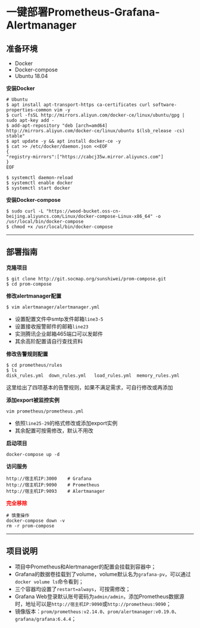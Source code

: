 # 一键部署Prometheus-Grafana-Alertmanager

## 准备环境

* Docker
* Docker-compose
* Ubuntu 18.04

**安装Docker**

```
# Ubuntu
$ apt install apt-transport-https ca-certificates curl software-properties-common vim -y
$ curl -fsSL http://mirrors.aliyun.com/docker-ce/linux/ubuntu/gpg | sudo apt-key add -
$ add-apt-repository "deb [arch=amd64] http://mirrors.aliyun.com/docker-ce/linux/ubuntu $(lsb_release -cs) stable"
$ apt update -y && apt install docker-ce -y
$ cat >> /etc/docker/daemon.json <<EOF
{
"registry-mirrors":["https://cabcj35w.mirror.aliyuncs.com"]
}
EOF

$ systemctl daemon-reload
$ systemctl enable docker
$ systemctl start docker
```

**安装Docker-compose**

```
$ sudo curl -L "https://wood-bucket.oss-cn-beijing.aliyuncs.com/Linux/docker-compose-Linux-x86_64" -o /usr/local/bin/docker-compose
$ chmod +x /usr/local/bin/docker-compose
```

---



## 部署指南

**克隆项目**

```
$ git clone http://git.socmap.org/sunshiwei/prom-compose.git
$ cd prom-compose
```

**修改alertmanager配置**

```
$ vim alertmanager/alertmanager.yml
```

* 设置配置文件中smtp发件邮箱`line3-5`
* 设置接收报警邮件的邮箱`line23`
* 实测腾讯企业邮箱465端口可以发邮件
* 其余高阶配置请自行查找资料

**修改告警规则配置**

```
$ cd prometheus/rules
$ ls 
disk_rules.yml  down_rules.yml   load_rules.yml  memory_rules.yml
```

这里给出了四项基本的告警规则，如果不满足需求，可自行修改或再添加

**添加export被监控实例**

```
vim prometheus/prometheus.yml
```

* 依照`line25-29`的格式修改或添加export实例
* 其余配置可按需修改，默认不用改

**启动项目**

```
docker-compose up -d 
```

**访问服务**

```
http://宿主机IP:3000    # Grafana
http://宿主机IP:9090    # Prometheus
http://宿主机IP:9093    # Alertmanager
```

<font color=#FF0000 >**完全移除**</font> 

```
# 慎重操作
docker-compose down -v 
rm -r prom-compose
```

---



## 项目说明

* 项目中Prometheus和Alertmanager的配置会挂载到容器中；
* Grafana的数据卷挂载到了volume，volume默认名为`grafana-pv`，可以通过`docker volume ls`命令看到；
* 三个容器均设置了`restart=always`，可按需修改；
* Grafana Web登录默认账号密码为`admin/admin`，添加Prometheus数据源时，地址可以是`http://宿主机IP:9090`或`http://prometheus:9090`；
* 镜像版本：`prom/prometheus:v2.14.0`、`prom/alertmanager:v0.19.0`、`grafana/grafana:6.4.4`；
